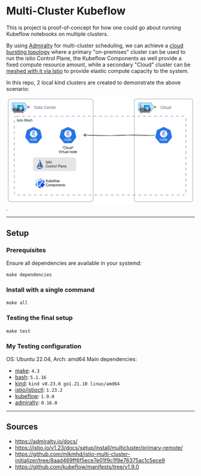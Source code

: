 # Multi-Cluster Kubeflow
This is project is proof-of-concept for how one could go about running Kubeflow notebooks on multiple clusters. 

By using [Admiralty](https://admiralty.io/) for multi-cluster scheduling, we can achieve a [cloud bursting topology](https://admiralty.io/docs/concepts/topologies/#cloud-bursting) where a primary "on-premises" cluster can be used to run the istio Control Plane, the Kubeflow Components as well provide a fixed compute resource amount, while a secondary "Cloud" cluster can be [meshed with it via Istio](https://istio.io/latest/docs/setup/install/multicluster/primary-remote/) to provide elastic compute capacity to the system.

In this repo, 2 local kind clusters are created to demonstrate the above scenario:

![Architecture diagram](docs/arch.drawio.png).

---
## Setup
### Prerequisites
Ensure all dependencies are available in your systemd:
```shell
make dependencies
```

### Install with a single command
```shell
make all
```

### Testing the final setup
```shell
make test
```

### My Testing configuration
OS: Ubuntu 22.04, Arch: amd64
Main dependencies:
- [make](https://www.gnu.org/software/make/): `4.3`
- [bash](https://www.gnu.org/software/bash/): `5.1.16`
- [kind](https://kind.sigs.k8s.io/): `kind v0.23.0 go1.21.10 linux/amd64`
- [istio/istioctl](https://github.com/istio/istio): `1.23.2`
- [kubeflow](https://github.com/kubeflow/manifests): `1.9.0`
- [admiralty](https://github.com/admiraltyio/admiralty): `0.16.0`

---
## Sources
- https://admiralty.io/docs/
- https://istio.io/v1.23/docs/setup/install/multicluster/primary-remote/
- https://github.com/mlkmhd/istio-multi-cluster-initializer/tree/8aad469ff6f5ece7e01f9c1f9e76375ac1c5ece9
- https://github.com/kubeflow/manifests/tree/v1.9.0
